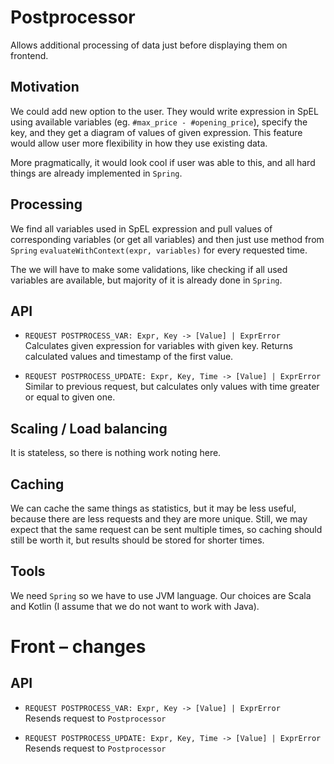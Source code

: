 Postprocessor
===============================================================================

Allows additional processing of data just before displaying them on frontend. 

## Motivation

We could add new option to the user. They would write expression in SpEL using available variables (eg. `#max_price - #opening_price`), specify the key, and they get a diagram of values of given expression. This feature would allow user more flexibility in how they use existing data. 

More pragmatically, it would look cool if user was able to this, and all hard things are already implemented in `Spring`.


## Processing

We find all variables used in SpEL expression and pull values of corresponding variables (or get all variables) and then just use method from `Spring` `evaluateWithContext(expr, variables)` for every requested time. 

The we will have to make some validations, like checking if all used variables are available, but majority of it is already done in `Spring`. 


## API

- `REQUEST POSTPROCESS_VAR: Expr, Key -> [Value] | ExprError`  
Calculates given expression for variables with given key. Returns calculated values and timestamp of the first value. 

- `REQUEST POSTPROCESS_UPDATE: Expr, Key, Time -> [Value] | ExprError` 
Similar to previous request, but calculates only values with time greater or equal to given one. 


## Scaling / Load balancing

It is stateless, so there is nothing work noting here. 


## Caching

We can cache the same things as statistics, but it may be less useful, because there are less requests and they are more unique. Still, we may expect that the same request can be sent multiple times, so caching should still be worth it, but results should be stored for shorter times. 


## Tools

We need `Spring` so we have to use JVM language. Our choices are Scala and Kotlin (I assume that we do not want to work with Java).



Front &ndash; changes
===============================================================================

## API

- `REQUEST POSTPROCESS_VAR: Expr, Key -> [Value] | ExprError`  
Resends request to `Postprocessor`

- `REQUEST POSTPROCESS_UPDATE: Expr, Key, Time -> [Value] | ExprError` 
Resends request to `Postprocessor`
